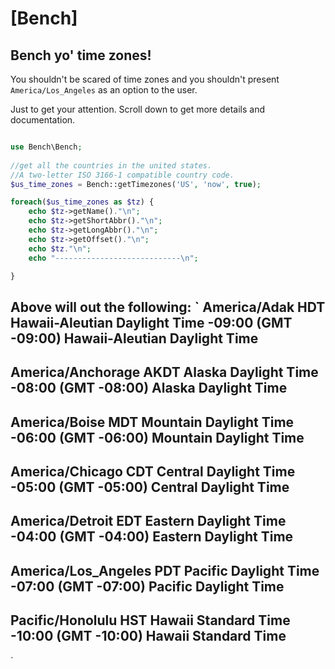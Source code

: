 [Bench]
===========

## Bench yo' time zones! 
You shouldn't be scared of time zones and you shouldn't present `America/Los_Angeles` as an option to the user.

Just to get your attention. Scroll down to get more details and documentation.
```php

use Bench\Bench;
	
//get all the countries in the united states.
//A two-letter ISO 3166-1 compatible country code.
$us_time_zones = Bench::getTimezones('US', 'now', true);

foreach($us_time_zones as $tz) {
	echo $tz->getName()."\n";
	echo $tz->getShortAbbr()."\n";
	echo $tz->getLongAbbr()."\n";
	echo $tz->getOffset()."\n";
	echo $tz."\n";
	echo "----------------------------\n";

}

```
Above will out the following:
`
America/Adak
HDT
Hawaii-Aleutian Daylight Time
-09:00
(GMT -09:00) Hawaii-Aleutian Daylight Time
----------------------------
America/Anchorage
AKDT
Alaska Daylight Time
-08:00
(GMT -08:00) Alaska Daylight Time
----------------------------
America/Boise
MDT
Mountain Daylight Time
-06:00
(GMT -06:00) Mountain Daylight Time
----------------------------
America/Chicago
CDT
Central Daylight Time
-05:00
(GMT -05:00) Central Daylight Time
----------------------------
America/Detroit
EDT
Eastern Daylight Time
-04:00
(GMT -04:00) Eastern Daylight Time
----------------------------
America/Los_Angeles
PDT
Pacific Daylight Time
-07:00
(GMT -07:00) Pacific Daylight Time
----------------------------
Pacific/Honolulu
HST
Hawaii Standard Time
-10:00
(GMT -10:00) Hawaii Standard Time
----------------------------

`